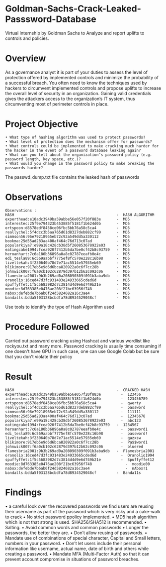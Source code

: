 # Goldman-Sachs-Crack-Leaked-Passsword-Database
Virtual Internship by Goldman Sachs to Analyze and report uplifts to controls and policies.

# Overview
  As a governance analyst it is part of your duties to assess the level of protection offered by implemented controls and minimize the probability of a successful breach. You often need to know the techniques used by hackers to circumvent implemented controls and propose uplifts to increase the overall level of security in an organization. Gaining valid credentials gives the attackers access to the organization’s IT system, thus circumventing most of perimeter controls in place.
  
# Project Objective
    • What type of hashing algorithm was used to protect passwords?
    • What level of protection does the mechanism offer for passwords?
    • What controls could be implemented to make cracking much harder for the hacker in the event of a password database leaking again?
    • What can you tell about the organization’s password policy (e.g. password length, key space, etc.)?
    • What would you change in the password policy to make breaking the passwords harder? 

The passwd_dump.txt file contains the leaked hash of passwords


# Observations
    Observations :
    HASH                                              -  HASH ALGORITHM
    experthead:e10adc3949ba59abbe56e057f20f883e       -  MD5
    interestec:25f9e794323b453885f5181f1b624d0b       -  MD5
    ortspoon:d8578edf8458ce06fbc5bb76a58c5ca4         -  MD5
    reallychel:5f4dcc3b5aa765d61d8327deb882cf99       -  MD5
    simmson56:96e79218965eb72c92a549dd5a330112        -  MD5
    bookma:25d55ad283aa400af464c76d713c07ad           -  MD5
    popularkiya7:e99a18c428cb38d5f260853678922e03     -  MD5
    eatingcake1994:fcea920f7412b5da7be0cf42b8c93759   -  MD5
    heroanhart:7c6a180b36896a0a8c02787eeafb0e4c       -  MD5
    edi_tesla89:6c569aabbf7775ef8fc570e228c16b98      -  MD5
    liveltekah:3f230640b78d7e71ac5514e57935eb69       -  MD5
    blikimore:917eb5e9d6d6bca820922a0c6f7cc28b        -  MD5
    johnwick007:f6a0cb102c62879d397b12b62c092c06      -  MD5
    flamesbria2001:9b3b269ad0a208090309f091b3aba9db   -  MD5
    oranolio:16ced47d3fc931483e24933665cded6d         -  MD5
    spuffyffet:1f5c5683982d7c3814d4d9e6d749b21e       -  MD5
    moodie:8d763385e0476ae208f21bc63956f748           -  MD5
    nabox:defebde7b6ab6f24d5824682a16c3ae4            -  MD5
    bandalls:bdda5f03128bcbdfa78d8934529048cf         -  MD5
Use tools to identify the type of Hash Algorithm used

# Procedure Followed
   Carried out password cracking using Hashcat and various wordlist like rockyou.txt and many more.
   Password cracking is usually time consuming if one doesn't have GPU in such case, one can use Google Colab but be sure that you don't violate their policy
   
# Result
    HASH                                              -  CRACKED HASH
    experthead:e10adc3949ba59abbe56e057f20f883e		    -  123456
    interestec:25f9e794323b453885f5181f1b624d0b		    -  123456789
    ortspoon:d8578edf8458ce06fbc5bb76a58c5ca4 		    -  qwerty
    reallychel:5f4dcc3b5aa765d61d8327deb882cf99		    -  password
    simmson56:96e79218965eb72c92a549dd5a330112		    -  111111
    bookma:25d55ad283aa400af464c76d713c07ad		        -  12345678
    popularkiya7:e99a18c428cb38d5f260853678922e03	    -  abc123
    eatingcake1994:fcea920f7412b5da7be0cf42b8c93759	  -  1234567
    heroanhart:7c6a180b36896a0a8c02787eeafb0e4c		    -  password1
    edi_tesla89:6c569aabbf7775ef8fc570e228c16b98	    -  password!
    liveltekah:3f230640b78d7e71ac5514e57935eb69		    -  qazxsw
    blikimore:917eb5e9d6d6bca820922a0c6f7cc28b		    -  Pa$$word1
    johnwick007:f6a0cb102c62879d397b12b62c092c06	    -  bluered
    flamesbria2001:9b3b269ad0a208090309f091b3aba9db	  -  Flamesbria2001
    oranolio:16ced47d3fc931483e24933665cded6d 		    -  Oranolio1994
    spuffyffet:1f5c5683982d7c3814d4d9e6d749b21e 	    -  Spuffyffet12
    moodie:8d763385e0476ae208f21bc63956f748 		      -  moodie00
    nabox:defebde7b6ab6f24d5824682a16c3ae4  		      -  nAbox!1
    bandalls:bdda5f03128bcbdfa78d8934529048cf      	  -  Banda11s
    
# Findings
   • a careful look over the recovered passwords we find users are reusing their username as part of the password which is very risky and a cake-walk to crack
   • No strict password ppolicy implemented.
   • MD5 hash algorithm which is not that strong is used. SHA256/SHA512 is recommended.
   • Salting.
   • Avoid common words and common passwords
   • Longer the passwords, the better they are.
   • Don’t allow reusing of passwords.
   • Mandate use of combinations of special character, Capital and Small letters, numbers in your password.
   • Don’t let users include their personal information like username, actual name, date of birth and others while creating a password.
   • Mandate MFA (Multi-Factor Auth) so that it can prevent account compromise in situations of password breaches.
